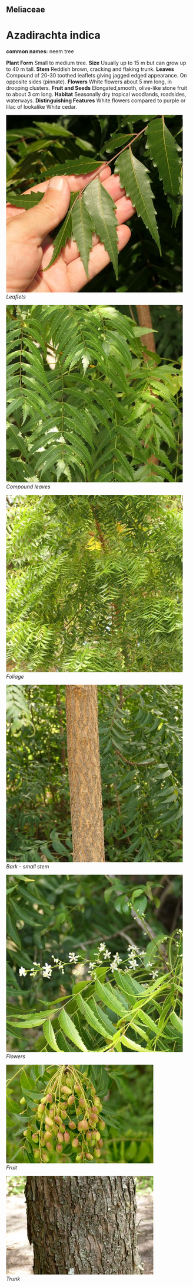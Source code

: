 ## Meliaceae
# Azadirachta indica
**common names:** neem tree

**Plant Form** Small to medium tree. **Size** Usually up to 15 m but can grow up to 40 m tall. **Stem** Reddish brown, cracking and flaking trunk. **Leaves** Compound of 20-30 toothed leaflets giving jagged edged appearance. On opposite sides (pinnate). **Flowers** White flowers about 5 mm long, in drooping clusters. **Fruit and Seeds** Elongated,smooth, olive-like stone fruit to about 3 cm long. **Habitat** Seasonally dry tropical woodlands, roadsides, waterways. **Distinguishing Features** White flowers compared to purple or lilac of lookalike White cedar.


![Leaflets](98396_P1144328.jpg)  
 *Leaflets* 

![Compound leaves](98404_P1144339.jpg)  
 *Compound leaves* 

![Foliage](98549_P1144523.jpg)  
 *Foliage* 

![Bark - small stem](98376_P1144301.jpg)  
 *Bark - small stem* 

![Flowers](95460_P1178735.jpg)  
 *Flowers* 

![Fruit](9590_P6930559.jpg)  
 *Fruit* 

![Trunk](11419_P6940395.jpg)  
 *Trunk* 

